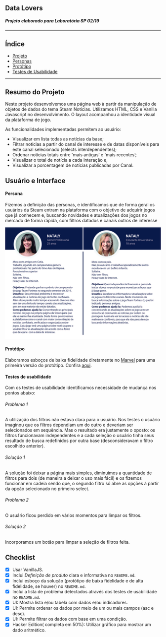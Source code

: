 ## Data Lovers

##### Projeto elaborado para Laboratória SP 02/19

---

## Índice

- [Projeto](#Projeto)
- [Personas](#Persona)
- [Protótipo](#Protótipo)
- [Testes de Usabilidade](#Testes)

---

## Resumo do Projeto

Neste projeto desenvolvemos uma página web à partir da manipulação de objetos de dados do tema Steam Notícias. Utilizamos HTML, CSS e Vanilla Javascript no desenvolvimento. O layout acompanhou a identidade visual da plataforma de jogo.

As funcionalidades implementadas permitem ao usuário:

- Visualizar em lista todas as notícias da base;
- Filtrar notícias a partir do canal de interesse e de datas disponíveis para este canal selecionado (selects interdependentes);
- Ordenar notícias totais entre 'mais antigas’ e 'mais recentes’;
- Visualizar o total de notícia a cada interação e,
- Visualizar a porcentagem de notícias publicadas por Canal.

## Usuário e Interface

#### Persona

Fizemos a definição das personas, e identificamos que de forma geral os usuários da Steam entram na plataforma com o objetivo de adquirir jogos que já conhecem e, buscando novidades e atualizações dos jogos no mercado de forma rápida, com filtros datados e canais outros de interesse

![alt text](img/Personas.jpg)

#### Protótipo

Elaboramos esboços de baixa fidelidade diretamente no [Marvel](https://marvelapp.com/) para uma primeira versão do protótipo. Confira [aqui](https://marvelapp.com/4fa1ag4/screen/53823466).

#### Testes de usabilidade

Com os testes de usabilidade identificamos necessidade de mudança nos pontos abaixo:

###### Problema 1

A utilização dos filtros não estava clara para o usuário. Nos testes o usuário imaginou que os filtros dependiam um do outro e deveriam ser selecionados em sequência. Mas o resultado era justamente o oposto: os filtros funcionavam independentes e a cada seleção o usuário tinha seus resultado de busca redefinidos por outra base (desconsideravam o filtro escolhido anterior).

###### Solução 1

A solução foi deixar a página mais simples, diminuímos a quantidade de filtros para dois (de maneira a deixar o uso mais fácil) e os fizemos funcionar em cadeia sendo que, o segundo filtro só abre as opções à partir da opção selecionado no primeiro select.

###### Problema 2

O usuário ficou perdido em vários momentos para limpar os filtros.

###### Solução 2

Incorporamos um botão para limpar a seleção de filtros feita.

## Checklist

- [x] Usar VanillaJS.
- [x] Inclui _Definição de produto_ clara e informativa no `README.md`.
- [x] Inclui esboço da solução (protótipo de baixa fidelidade e de alta fidelidade, se houver) no
      `README.md`.
- [x] Inclui a lista de problema detectados através dos testes de usabilidade
      no `README.md`.
- [x] UI: Mostra lista e/ou tabela com dados e/ou indicadores.
- [x] UI: Permite ordenar os dados por meio de um ou mais campos
      (asc e desc).
- [x] UI: Permite filtrar os dados com base em uma condição.
- [x] Hacker Edition( completa em 50%): Utilizar gráfico para mostrar um dado aritmético.
